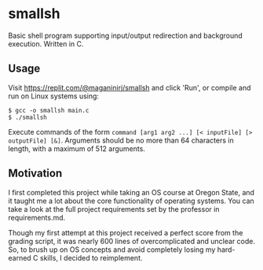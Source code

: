 # smallsh
Basic shell program supporting input/output redirection and background execution. Written in C.

## Usage
Visit https://replit.com/@maganinirj/smallsh and click 'Run',
or compile and run on Linux systems using:
```
$ gcc -o smallsh main.c
$ ./smallsh
```
Execute commands of the form `command [arg1 arg2 ...] [< inputFile] [> outputFile] [&]`.
Arguments should be no more than 64 characters in length, with a maximum of 512 arguments.

## Motivation
I first completed this project while taking an OS course at Oregon State, and
it taught me a lot about the core functionality of operating systems. You can take a look at
the full project requirements set by the professor in requirements.md.

Though my first attempt at this project received a perfect score from the grading script, it was nearly 600 lines
of overcomplicated and unclear code. So, to brush up on OS concepts and avoid completely losing my
hard-earned C skills, I decided to reimplement.
